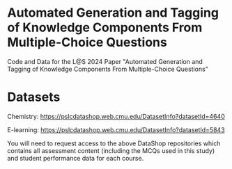 # Automated Generation and Tagging of Knowledge Components From Multiple-Choice Questions
Code and Data for the L@S 2024 Paper "Automated Generation and Tagging of Knowledge Components From Multiple-Choice Questions"

# Datasets
Chemistry: https://pslcdatashop.web.cmu.edu/DatasetInfo?datasetId=4640

E-learning: https://pslcdatashop.web.cmu.edu/DatasetInfo?datasetId=5843

You will need to request access to the above DataShop repositories which contains all assessment content (including the MCQs used in this study) and student performance data for each course.
